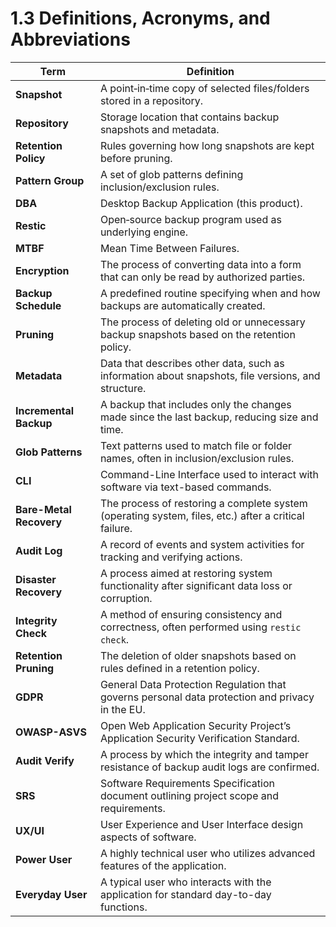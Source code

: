 # 1.3 Definitions, Acronyms, and Abbreviations

| Term                   | Definition                                                                                         |
|------------------------|----------------------------------------------------------------------------------------------------|
| **Snapshot**           | A point‑in‑time copy of selected files/folders stored in a repository.                             |
| **Repository**         | Storage location that contains backup snapshots and metadata.                                      |
| **Retention Policy**   | Rules governing how long snapshots are kept before pruning.                                        |
| **Pattern Group**      | A set of glob patterns defining inclusion/exclusion rules.                                         |
| **DBA**                | Desktop Backup Application (this product).                                                         |
| **Restic**             | Open‑source backup program used as underlying engine.                                              |
| **MTBF**               | Mean Time Between Failures.                                                                        |
| **Encryption**         | The process of converting data into a form that can only be read by authorized parties.            |
| **Backup Schedule**    | A predefined routine specifying when and how backups are automatically created.                    |
| **Pruning**            | The process of deleting old or unnecessary backup snapshots based on the retention policy.         |
| **Metadata**           | Data that describes other data, such as information about snapshots, file versions, and structure. |
| **Incremental Backup** | A backup that includes only the changes made since the last backup, reducing size and time.        |
| **Glob Patterns**      | Text patterns used to match file or folder names, often in inclusion/exclusion rules.              |
| **CLI**                | Command-Line Interface used to interact with software via text-based commands.                     |
| **Bare-Metal Recovery**| The process of restoring a complete system (operating system, files, etc.) after a critical failure.|
| **Audit Log**          | A record of events and system activities for tracking and verifying actions.                       |
| **Disaster Recovery**  | A process aimed at restoring system functionality after significant data loss or corruption.        |
| **Integrity Check**    | A method of ensuring consistency and correctness, often performed using `restic check`.            |
| **Retention Pruning**  | The deletion of older snapshots based on rules defined in a retention policy.                      |
| **GDPR**               | General Data Protection Regulation that governs personal data protection and privacy in the EU.    |
| **OWASP-ASVS**         | Open Web Application Security Project’s Application Security Verification Standard.                |
| **Audit Verify**       | A process by which the integrity and tamper resistance of backup audit logs are confirmed.         |
| **SRS**                | Software Requirements Specification document outlining project scope and requirements.              |
| **UX/UI**              | User Experience and User Interface design aspects of software.                                     |
| **Power User**         | A highly technical user who utilizes advanced features of the application.                         |
| **Everyday User**      | A typical user who interacts with the application for standard day-to-day functions.               |